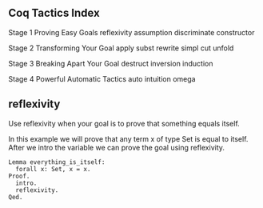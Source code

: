 ## Coq Tactics Index

Stage 1 Proving Easy Goals
reflexivity
assumption
discriminate
constructor

Stage 2 Transforming Your Goal
apply
subst
rewrite
simpl
cut
unfold

Stage 3 Breaking Apart Your Goal
destruct
inversion
induction

Stage 4 Powerful Automatic Tactics
auto
intuition
omega

## reflexivity
Use reflexivity when your goal is to prove that something equals itself.

In this example we will prove that any term x of type Set is equal to itself. After we intro the variable we can prove the goal using reflexivity.

```coq
Lemma everything_is_itself:
  forall x: Set, x = x.
Proof.
  intro.
  reflexivity.
Qed.
```













